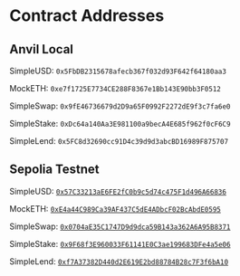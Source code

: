 # Contract Addresses

## Anvil Local

SimpleUSD: `0x5FbDB2315678afecb367f032d93F642f64180aa3`

MockETH: `0xe7f1725E7734CE288F8367e1Bb143E90bb3F0512`

SimpleSwap: `0x9fE46736679d2D9a65F0992F2272dE9f3c7fa6e0`


SimpleStake: `0xDc64a140Aa3E981100a9becA4E685f962f0cF6C9`

SimpleLend: `0x5FC8d32690cc91D4c39d9d3abcBD16989F875707`

## Sepolia Testnet

SimpleUSD: [`0x57C33213aE6FE2fC0b9c5d74c475F1d496A66836`](https://sepolia.etherscan.io/address/0x57c33213ae6fe2fc0b9c5d74c475f1d496a66836)

MockETH: [`0xE4a44C989Ca39AF437C5dE4ADbcF02BcAbdE0595`](https://sepolia.etherscan.io/address/0xe4a44c989ca39af437c5de4adbcf02bcabde0595)

SimpleSwap: [`0x0704aE35C1747D9d9dca59B143a362A6A95B8371`](https://sepolia.etherscan.io/address/0x0704ae35c1747d9d9dca59b143a362a6a95b8371)


SimpleStake: [`0x9F68f3E960033F61141E0C3ae199683DFe4a5e06`](https://sepolia.etherscan.io/address/0x9f68f3e960033f61141e0c3ae199683dfe4a5e06)

SimpleLend: [`0xf7A37382D440d2E619E2bd88784B28c7F3f6bA10`](https://sepolia.etherscan.io/address/0xf7a37382d440d2e619e2bd88784b28c7f3f6ba10)
